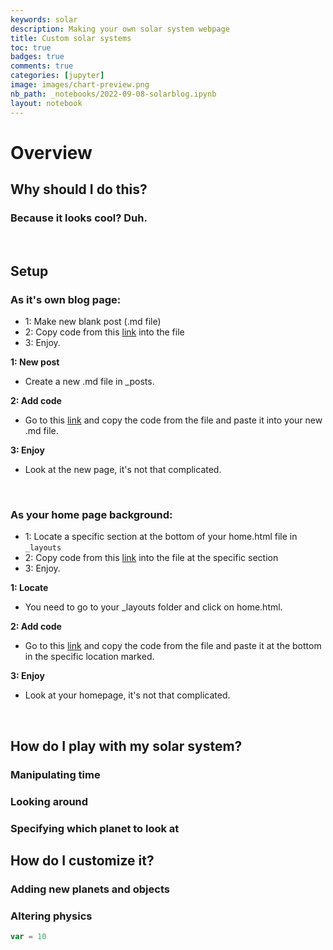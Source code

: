 ```yaml
---
keywords: solar
description: Making your own solar system webpage
title: Custom solar systems
toc: true 
badges: true
comments: true
categories: [jupyter]
image: images/chart-preview.png
nb_path: _notebooks/2022-09-08-solarblog.ipynb
layout: notebook
---
```


# Overview
## Why should I do this?
### Because it looks cool? Duh.
<br>

## Setup
### As it's own blog page:
- 1: Make new blank post (.md file)
- 2: Copy code from this [link]() into the file
- 3: Enjoy.

<b> 1: New post</b>

- Create a new .md file in _posts.

<b> 2: Add code</b>

- Go to this [link]() and copy the code from the file and paste it into your new .md file.

<b> 3: Enjoy </b>

- Look at the new page, it's not that complicated.

<br>

### As your home page background:

- 1: Locate a specific section at the bottom of your home.html file in ```_layouts```
- 2: Copy code from this [link]() into the file at the specific section
- 3: Enjoy.

<b> 1: Locate</b>

- You need to go to your _layouts folder and click on home.html.

<b> 2: Add code</b>

- Go to this [link]() and copy the code from the file and paste it at the bottom in the specific location marked.

<b> 3: Enjoy </b>

- Look at your homepage, it's not that complicated.

<br>

## How do I play with my solar system?
### Manipulating time
### Looking around
### Specifying which planet to look at
## How do I customize it?
### Adding new planets and objects
### Altering physics
```javascript
var = 10 
```